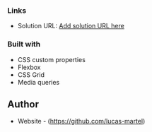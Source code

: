 ### Links

- Solution URL: [Add solution URL here](https://your-solution-url.com)

### Built with
- CSS custom properties
- Flexbox
- CSS Grid
- Media queries

## Author

- Website - (https://github.com/lucas-martel)